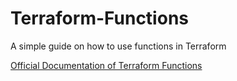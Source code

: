 # Terraform-Functions
A simple guide on how to use functions in Terraform

[Official Documentation of Terraform Functions](https://www.terraform.io/docs/configuration/functions.html)

